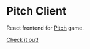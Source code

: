 # Pitch Client

React frontend for [Pitch](https://github.com/zldobbs/pitch) game. 

[Check it out!](https://dobbs-pitch.herokuapp.com/)